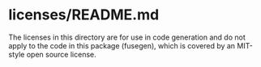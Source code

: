 # licenses/README.md

The licenses in this directory are for use in code generation and do
not apply to the code in this package (fusegen), which is covered by
an MIT-style open source license.
